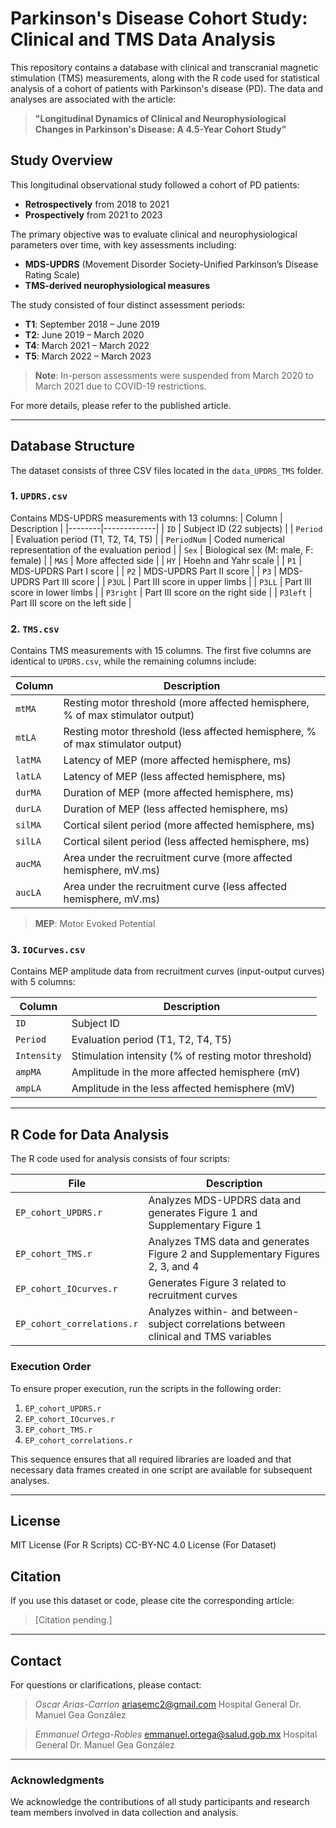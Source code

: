 # Parkinson's Disease Cohort Study: Clinical and TMS Data Analysis

This repository contains a database with clinical and transcranial magnetic stimulation (TMS) measurements, along with the R code used for statistical analysis of a cohort of patients with Parkinson's disease (PD). The data and analyses are associated with the article:

> **"Longitudinal Dynamics of Clinical and Neurophysiological Changes in Parkinson's Disease: A 4.5-Year Cohort Study"**

## Study Overview
This longitudinal observational study followed a cohort of PD patients:
- **Retrospectively** from 2018 to 2021
- **Prospectively** from 2021 to 2023

The primary objective was to evaluate clinical and neurophysiological parameters over time, with key assessments including:
- **MDS-UPDRS** (Movement Disorder Society-Unified Parkinson’s Disease Rating Scale)
- **TMS-derived neurophysiological measures**

The study consisted of four distinct assessment periods:
- **T1**: September 2018 – June 2019
- **T2**: June 2019 – March 2020
- **T4**: March 2021 – March 2022
- **T5**: March 2022 – March 2023

> **Note**: In-person assessments were suspended from March 2020 to March 2021 due to COVID-19 restrictions.

For more details, please refer to the published article.

---
## Database Structure
The dataset consists of three CSV files located in the `data_UPDRS_TMS` folder.

### 1. `UPDRS.csv`
Contains MDS-UPDRS measurements with 13 columns:
| Column | Description |
|--------|-------------|
| `ID` | Subject ID (22 subjects) |
| `Period` | Evaluation period (T1, T2, T4, T5) |
| `PeriodNum` | Coded numerical representation of the evaluation period |
| `Sex` | Biological sex (M: male, F: female) |
| `MAS` | More affected side |
| `HY` | Hoehn and Yahr scale |
| `P1` | MDS-UPDRS Part I score |
| `P2` | MDS-UPDRS Part II score |
| `P3` | MDS-UPDRS Part III score |
| `P3UL` | Part III score in upper limbs |
| `P3LL` | Part III score in lower limbs |
| `P3right` | Part III score on the right side |
| `P3left` | Part III score on the left side |

### 2. `TMS.csv`
Contains TMS measurements with 15 columns. The first five columns are identical to `UPDRS.csv`, while the remaining columns include:

| Column | Description |
|--------|-------------|
| `mtMA` | Resting motor threshold (more affected hemisphere, % of max stimulator output) |
| `mtLA` | Resting motor threshold (less affected hemisphere, % of max stimulator output) |
| `latMA` | Latency of MEP (more affected hemisphere, ms) |
| `latLA` | Latency of MEP (less affected hemisphere, ms) |
| `durMA` | Duration of MEP (more affected hemisphere, ms) |
| `durLA` | Duration of MEP (less affected hemisphere, ms) |
| `silMA` | Cortical silent period (more affected hemisphere, ms) |
| `silLA` | Cortical silent period (less affected hemisphere, ms) |
| `aucMA` | Area under the recruitment curve (more affected hemisphere, mV.ms) |
| `aucLA` | Area under the recruitment curve (less affected hemisphere, mV.ms) |

> **MEP**: Motor Evoked Potential

### 3. `IOCurves.csv`
Contains MEP amplitude data from recruitment curves (input-output curves) with 5 columns:

| Column | Description |
|--------|-------------|
| `ID` | Subject ID |
| `Period` | Evaluation period (T1, T2, T4, T5) |
| `Intensity` | Stimulation intensity (% of resting motor threshold) |
| `ampMA` | Amplitude in the more affected hemisphere (mV) |
| `ampLA` | Amplitude in the less affected hemisphere (mV) |

---
## R Code for Data Analysis
The R code used for analysis consists of four scripts:

| File | Description |
|------|-------------|
| `EP_cohort_UPDRS.r` | Analyzes MDS-UPDRS data and generates Figure 1 and Supplementary Figure 1 |
| `EP_cohort_TMS.r` | Analyzes TMS data and generates Figure 2 and Supplementary Figures 2, 3, and 4 |
| `EP_cohort_IOcurves.r` | Generates Figure 3 related to recruitment curves |
| `EP_cohort_correlations.r` | Analyzes within- and between-subject correlations between clinical and TMS variables |

### **Execution Order**
To ensure proper execution, run the scripts in the following order:

1. `EP_cohort_UPDRS.r`
2. `EP_cohort_IOcurves.r`
3. `EP_cohort_TMS.r`
4. `EP_cohort_correlations.r`

This sequence ensures that all required libraries are loaded and that necessary data frames created in one script are available for subsequent analyses.

---
## License
MIT License (For R Scripts)
CC-BY-NC 4.0 License (For Dataset)

## Citation
If you use this dataset or code, please cite the corresponding article:
> [Citation pending.]

---
## Contact
For questions or clarifications, please contact:

> *Oscar Arias-Carrion*
ariasemc2@gmail.com
Hospital General Dr. Manuel Gea González

> *Emmanuel Ortega-Robles*
emmanuel.ortega@salud.gob.mx
Hospital General Dr. Manuel Gea González

---
### Acknowledgments
We acknowledge the contributions of all study participants and research team members involved in data collection and analysis.

